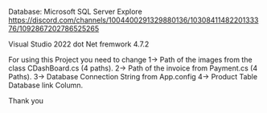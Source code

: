 Database: Microsoft SQL Server Explore
https://discord.com/channels/1004400291329880136/1030841148220133376/1092867202786525265

Visual Studio 2022
dot Net fremwork 4.7.2

For using this Project you need to change
 1-> Path of the images from the class CDashBoard.cs (4 paths).
 2-> Path of the invoice from Payment.cs (4 Paths).
 3-> Database Connection String from App.config
 4-> Product Table Database link Column.

 Thank you 

